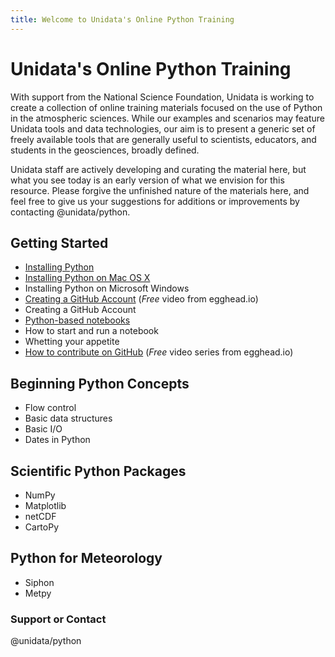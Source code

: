 ```yaml
---
title: Welcome to Unidata's Online Python Training
---
```


# Unidata's Online Python Training
With support from the National Science Foundation, Unidata is working
to create a collection of online training materials focused
on the use of Python in the atmospheric sciences. While our
examples and scenarios may feature Unidata tools and data
technologies, our aim is to present a generic set of freely
available tools that are generally useful to scientists,
educators, and students in the geosciences, broadly defined.

Unidata staff are actively developing and curating the material
here, but what you see today is an early version of what we
envision for this resource. Please forgive the unfinished nature
of the materials here, and feel free to give us your suggestions
for additions or improvements by contacting @unidata/python.

## Getting Started
- [Installing Python](installing.html)
- [Installing Python on Mac OS X](conda-osx.html)
- Installing Python on Microsoft Windows
- [Creating a GitHub Account](https://egghead.io/lessons/javascript-introduction-to-github?series=how-to-contribute-to-an-open-source-project-on-github)
(*Free* video from egghead.io)
- Creating a GitHub Account
- [Python-based notebooks](introduction.html)
- How to start and run a notebook
- Whetting your appetite
- [How to contribute on GitHub](https://egghead.io/series/how-to-contribute-to-an-open-source-project-on-github)
(*Free* video series from egghead.io)

## Beginning Python Concepts
- Flow control
- Basic data structures
- Basic I/O
- Dates in Python

## Scientific Python Packages
- NumPy
- Matplotlib
- netCDF
- CartoPy

## Python for Meteorology
- Siphon
- Metpy

### Support or Contact
@unidata/python
